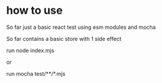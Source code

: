# how to use

So far just a basic react test using esm modules and mocha 

So far contains a basic store with 1 side effect


run node index.mjs

or

run mocha test/**/*.mjs

